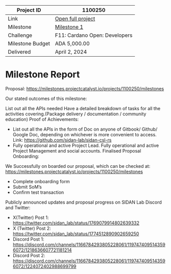 |Project ID|1100250|
|-----------|-------------|
|Link|[Open full project](https://projectcatalyst.io/funds/11/cardano-open-developers/rust-library-for-easy-off-chain-transaction-building)|
|Milestone|[Milestone 1](https://milestones.projectcatalyst.io/projects/1100250/milestones/1)|
|Challenge|F11: Cardano Open: Developers|
|Milestone Budget|ADA 5,000.00|
|Delivered|April 2, 2024|

# Milestone Report

Proposal: https://milestones.projectcatalyst.io/projects/1100250/milestones

Our stated outcomes of this milestone:

List out all the APIs needed
Have a detailed breakdown of tasks for all the activities covering.(Package delivery / documentation / community education)
Proof of Achievements:

- List out all the APIs in the form of Doc on anyone of Gitbook/ Github/ Google Doc, depending on whichever is more convenient to access. Link: https://github.com/sidan-lab/sidan-csl-rs
- Fully operational and active Project Lead. Fully operational and active Project Management and social accounts. Finalised Proposal Onboarding:
  
We Successfully on boarded our proposal, which can be checked at: https://milestones.projectcatalyst.io/projects/1100250/milestones
- Complete onboarding form
- Submit SoM’s
- Confirm test transaction

Publicly announced updates and proposal progress on SIDAN Lab Discord and Twitter:
- X(Twitter) Post 1: https://twitter.com/sidan_lab/status/1769079914802639332
- X (Twitter) Post 2: https://twitter.com/sidan_lab/status/1774512890902659250
- Discord Post 1: https://discord.com/channels/1166784293805228061/1197474095143596072/1218636607721181214
- Discord Post 2: https://discord.com/channels/1166784293805228061/1197474095143596072/1224072402988699799
